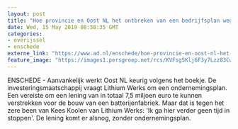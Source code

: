 ```yaml
---
layout: post
title: "Hoe provincie en Oost NL het ontbreken van een bedrijfsplan wegpoetsen"
date: Wed, 15 May 2019 08:58:35 GMT
categories: 
- overijssel 
- enschede 
externe_link: "https://www.ad.nl/enschede/hoe-provincie-en-oost-nl-het-ontbreken-van-een-bedrijfsplan-wegpoetsen~a605326c/"
feature_image: "https://images1.persgroep.net/rcs/KVFsg5Klj6F3y7Lzz83Cwjio4EQ/diocontent/139475311/_fitwidth/400/?appId=21791a8992982cd8da851550a453bd7f&quality=0.7"
---
```


ENSCHEDE - Aanvankelijk werkt Oost NL keurig volgens het boekje. De investeringsmaatschappij vraagt Lithium Werks om een ondernemingsplan. Een vereiste om een lening van in totaal 7,5 miljoen euro te kunnen verstrekken voor de bouw van een batterijenfabriek. Maar dat is tegen het zere been van Kees Koolen van Lithium Werks: 'Ik ga hier verder geen tijd in stoppen'. De lening komt er alsnog, zonder ondernemingsplan.
